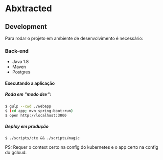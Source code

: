 # Abxtracted

## Development
Para rodar o projeto em ambiente de desenvolvimento é necessário:

### Back-end
 - Java 1.8
 - Maven
 - Postgres

#### Executando a aplicação

##### Roda em "modo dev":

```sh
$ gulp --cwd ./webapp
$ (cd app; mvn spring-boot:run)
$ open http://localhost:3000
```


##### Deploy em produção

```console
$ ./scripts/ctx && ./scripts/magic
```

PS: Requer o context certo na config do kubernetes e o app certo na config do
gcloud.
